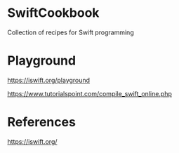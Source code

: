 # SwiftCookbook
Collection of recipes for Swift programming

# Playground

https://iswift.org/playground

https://www.tutorialspoint.com/compile_swift_online.php


# References
https://iswift.org/

